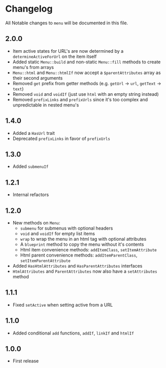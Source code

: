 # Changelog

All Notable changes to `menu` will be documented in this file.

## 2.0.0
- Item active states for URL's are now determined by a `determineActiveForUrl` on the item itself
- Added static `Menu::build` and non-static `Menu::fill` methods to create menu's from arrays
- `Menu::html` and `Menu::htmlIf` now accept a `$parentAttributes` array as their second arguments
- Removed `get` prefix from getter methods (e.g. `getUrl` -> `url`, `getText` -> `text`)
- Removed `void` and `voidIf` (just use `html` with an empty string instead)
- Removed `prefixLinks` and `prefixUrls` since it's too complex and unpredictable in nested menu's

## 1.4.0
- Added a `HasUrl` trait
- Deprecated `prefixLinks` in favor of `prefixUrls`

## 1.3.0
- Added `submenuIf`

## 1.2.1
- Internal refactors

## 1.2.0
- New methods on `Menu`:
    - `submenu` for submenus with optional headers
    - `void` and `voidIf` for empty list items
    - `wrap` to wrap the menu in an html tag with optional attributes
    - A `blueprint` method to copy the menu without it's contents
    - Html item convenience methods: `addItemClass`, `setItemAttribute`
    - Html parent convenience methods: `addItemParentClass`, `setItemParentAttribute`
- Added `HasHtmlAttributes` and `HasParentAttributes` interfaces
- `HtmlAttributes` and `ParentAttributes` now also have a `setAttributes` method

## 1.1.1
- Fixed `setActive` when setting active from a URL

## 1.1.0
- Added conditional `add` functions, `addIf`, `linkIf` and `htmlIf`

## 1.0.0
- First release
